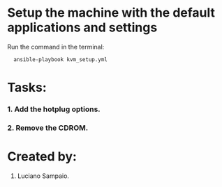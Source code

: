 # Setup the machine with the default applications and settings

Run the command in the terminal:
```bash
  ansible-playbook kvm_setup.yml
```

# Tasks:

### 1. Add the hotplug options.

### 2. Remove the CDROM.

# Created by: 

1. Luciano Sampaio.